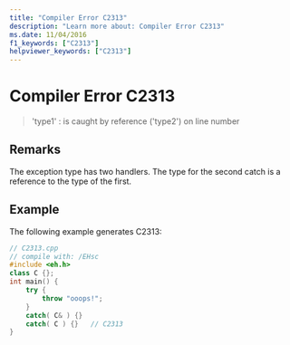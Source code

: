 ```yaml
---
title: "Compiler Error C2313"
description: "Learn more about: Compiler Error C2313"
ms.date: 11/04/2016
f1_keywords: ["C2313"]
helpviewer_keywords: ["C2313"]
---
```

# Compiler Error C2313

> 'type1' : is caught by reference ('type2') on line number

## Remarks

The exception type has two handlers. The type for the second catch is a reference to the type of the first.

## Example

The following example generates C2313:

```cpp
// C2313.cpp
// compile with: /EHsc
#include <eh.h>
class C {};
int main() {
    try {
        throw "ooops!";
    }
    catch( C& ) {}
    catch( C ) {}   // C2313
}
```
